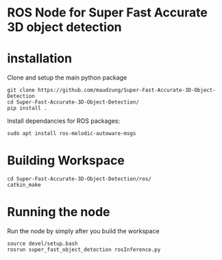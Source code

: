 # ROS Node for Super Fast Accurate 3D object detection

# installation

Clone and setup the main python package
```
git clone https://github.com/maudzung/Super-Fast-Accurate-3D-Object-Detection
cd Super-Fast-Accurate-3D-Object-Detection/
pip install .
```
Install dependancies for ROS packages:
```
sudo apt install ros-melodic-autoware-msgs
```
# Building Workspace
```
cd Super-Fast-Accurate-3D-Object-Detection/ros/
catkin_make
```

# Running the node
Run the node by simply after you build the workspace
```
source devel/setup.bash
rosrun super_fast_object_detection rosInference.py
```
